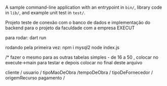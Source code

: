 A sample command-line application with an entrypoint in `bin/`, library code
in `lib/`, and example unit test in `test/`.

Projeto teste de conexão com o banco de dados e implementação do backend para o projeto da faculdade com a empresa EXECUT

para rodar: dart run

rodando pela primeira vez: 
                            npm i mysql2
                            node index.js




/*  fazer o mesmo para as outras tabelas simples - de 16 a 50 , colocar no execute->main para testar e depois colocar no final deste arquivo

cliente / usuario / tipoMaoDeObra /tempoDeObra / tipoDeFornecedor / origemRecurso
pagamento / 

  <!-- // ClienteController clienteController = ClienteController();

    // clienteController.create(
    //   complemento: "'Apto 45'",
    //   cpfCnpj: "12345678901234",
    //   logradouro: "'Rua das Flores, 123'",
    //   nomeCliente: "'João Silva'",
    //   razaoSocial: "'JS Serviços'",
    //   telefone: "11987654321",
    // );

    // clienteController.readByID(
    //   idCliente: 9,
    // );

    // clienteController.update(
    //   complemento: "'Apto 1010'",
    //   cpfCnpj: "12345678901234",
    //   logradouro: "'Rua das Flores, 123'",
    //   nomeCliente: "'João Silva'",
    //   razaoSocial: "'JS Serviços'",
    //   telefone: "11987654321",
    //   idCliente: 8,
    // );

    // clienteController.delete(
    //   idCliente: 8,
    // );

    // clienteController.list();

    // clienteController.search(
    //     operator: "like", value: "'%Jo%'", paramter: "nomeCliente"); -->

<!--
    UsuarioController usuarioController = UsuarioController();

    usuarioController.create(
      complemento: "Quadra 13 Lote 20 Casa 01 Setor: Mansões Paraíso",
      cpfCnpj: "23132089000145",
      logradouro: "Rua J70, s/n",
      nomeUsuario: "Antônio Almeida",
      razaoSocial: "Execut Construções e Reformas",
      telefone: "62996551100",
    );

    usuarioController.readByID(
      idUsuario: 1,
    );

    usuarioController.update(
      complemento: "Quadra 13 Lote 20 Casa 01 Setor: Mansões Paraíso",
      cpfCnpj: "23132089000145",
      logradouro: "Rua J70, s/n",
      nomeUsuario: "Antônio Almeida de Souza",
      razaoSocial: "Execut Construções e Reformas",
      telefone: "62996551100",
      idUsuario: 1,
    );

    usuarioController.delete(
      idUsuario: 1,
    );

    usuarioController.list();

    usuarioController.search(
        operator: "like", value: "'%Ex%'", paramter: "nomeCliente"); -->

<!-- 
TipoMaoDeObraController tipoMaoDeObraController = TipoMaoDeObraController();

    tipoMaoDeObraController.create(
       nomeTipo: "Eletricista",
       descricao: "instalações elétricas"
    );

    tipoMaoDeObraController.readByID(
      idTipo: 1,
    );

    tipoMaoDeObraController.update(
      nomeTipo: "",
      descricao: "",
      idTipo: 1,
    );

    tipoMaoDeObraController.delete(
      idTipo: 1,
    );

    tipoMaoDeObraController.list();

    tipoMaoDeObraController.search(
        operator: "like", value: "'%Ex%'", paramter: "nomeCliente"); -->

<!--
    TempoDeObraController tempoDeObraController = TempoDeObraController();

    tempoDeObraController.create(
       nomeTempo: "Curto prazo",
    );

    tempoDeObraController.readByID(
      idTempo: 1,
    );

    tempoDeObraController.update(
      nomeTempo: "",
      idTempo: 1,
    );

    tempoDeObraController.delete(
      idTempo: 1,
    );

    tempoDeObraController.list();

    tempoDeObraController.search(
        operator: "like", value: "'%Ex%'", paramter: "nomeCliente");
  -->

<!-- 
  TipoDeFornecedorController tipoDeFornecedorController = TipoDeFornecedorController();

  tipoDeFornecedorController.create(
      nomeTipo: "Material de construção",
      descricao: "Fornecedor de materiais para construção civil",
  );

  tipoDeFornecedorController.readByID(
    idTipo: 1,
  );

  tipoDeFornecedorController.update(
    nomeTipo: "Material elétrico",
    descricao: "Fornecedor de materiais para construção civil",
    idTipo: 1,
  );

  tipoDeFornecedorController.delete(
    idTipo: 1,
  );

  tipoDeFornecedorController.list();

  tipoDeFornecedorController.search(
      operator: "like", value: "'%Ex%'", paramter: "nomeCliente");
  -->

<!--
  OrigemRecursoController origemRecursoController = OrigemRecursoController();

  origemRecursoController.create(
      tipoOrigem: "Material de construção",
      percentual: "Fornecedor de materiais para construção civil",
  );

  origemRecursoController.readByID(
    idOrigem: 1,
  );

  origemRecursoController.update(
    tipoOrigem: "Material elétrico",
    percentual: "Fornecedor de materiais para construção civil",
    idOrigem: 1,
  );

  origemRecursoController.delete(
    idOrigem: 1,
  );

  origemRecursoController.list();

  origemRecursoController.search(
      operator: "like", value: "'%Ex%'", paramter: "nomeCliente");
-->

<!-- 
  PagamentoController pagamentoController = PagamentoController();

  pagamentoController.create(
    tipoPagamento: "À vista",
    moeda: "PIX",
  );

  pagamentoController.readByID(
    idPagamento: 1,
  );

  pagamentoController.update(
    tipoPagamento: "A prazo",
    moeda: "Cartão de Crédito 4x",
    idPagamento: 1,
  );

  pagamentoController.delete(
    idPagamento: 1,
  );

  pagamentoController.list();

  pagamentoController.search(
      operator: "like", value: "'%Ex%'", paramter: "tipoPagamento");




--- 


